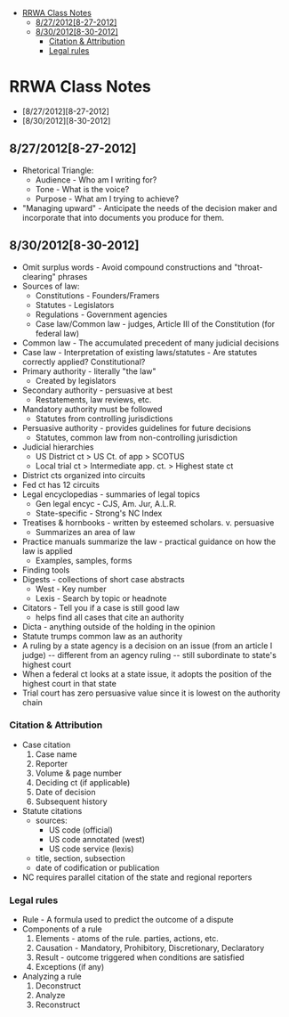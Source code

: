 - [RRWA Class Notes](#rrwa-class-notes)
	- [8/27/2012[8-27-2012]](#8/27/2012[8-27-2012])
	- [8/30/2012[8-30-2012]](#8/30/2012[8-30-2012])
		- [Citation & Attribution](#citation-&-attribution)
		- [Legal rules](#legal-rules)

# RRWA Class Notes
* [8/27/2012][8-27-2012]
* [8/30/2012][8-30-2012]

## 8/27/2012[8-27-2012]
* Rhetorical Triangle:
	* Audience - Who am I writing for?
	* Tone - What is the voice?
	* Purpose - What am I trying to achieve?
* "Managing upward" - Anticipate the needs of the decision maker and incorporate that into documents you produce for them.

## 8/30/2012[8-30-2012]
* Omit surplus words - Avoid compound constructions and "throat-clearing" phrases
* Sources of law:
	* Constitutions - Founders/Framers
	* Statutes - Legislators
	* Regulations - Government agencies
	* Case law/Common law - judges, Article III of the Constitution (for federal law)
* Common law - The accumulated precedent of many judicial decisions
* Case law - Interpretation of existing laws/statutes - Are statutes correctly applied? Constitutional?
* Primary authority - literally "the law"
	* Created by legislators
* Secondary authority - persuasive at best
	* Restatements, law reviews, etc.
* Mandatory authority must be followed
	* Statutes from controlling jurisdictions
* Persuasive authority - provides guidelines for future decisions
	* Statutes, common law from non-controlling jurisdiction
* Judicial hierarchies
	* US District ct > US Ct. of app > SCOTUS
	* Local trial ct > Intermediate app. ct. > Highest state ct
* District cts organized into circuits
* Fed ct has 12 circuits
* Legal encyclopedias - summaries of legal topics
	* Gen legal encyc - CJS, Am. Jur, A.L.R.
	* State-specific - Strong's NC Index
* Treatises & hornbooks - written by esteemed scholars. v. persuasive
	* Summarizes an area of law
* Practice manuals summarize the law - practical guidance on how the law is applied
	* Examples, samples, forms
* Finding tools
* Digests - collections of short case abstracts
	* West - Key number
	* Lexis - Search by topic or headnote
* Citators - Tell you if a case is still good law
	* helps find all cases that cite an authority
* Dicta - anything outside of the holding in the opinion
* Statute trumps common law as an authority
* A ruling by a state agency is a decision on an issue (from an article I judge) -- different from an agency ruling -- still subordinate to state's highest court
* When a federal ct looks at a state issue, it adopts the position of the highest court in that state
* Trial court has zero persuasive value since it is lowest on the authority chain
### Citation & Attribution
* Case citation
	1. Case name
	2. Reporter
	3. Volume & page number
	4. Deciding ct (if applicable)
	5. Date of decision
	6. Subsequent history
* Statute citations
	* sources:
		* US code (official)
		* US code annotated (west)
		* US code service (lexis)
	* title, section, subsection
	* date of codification or publication
* NC requires parallel citation of the state and regional reporters
### Legal rules
* Rule - A formula used to predict the outcome of a dispute
* Components of a rule
	1. Elements - atoms of the rule. parties, actions, etc.
	2. Causation - Mandatory, Prohibitory, Discretionary, Declaratory
	3. Result - outcome triggered when conditions are satisfied
	4. Exceptions (if any)
* Analyzing a rule
	1. Deconstruct
	2. Analyze
	3. Reconstruct